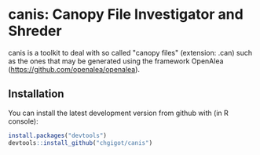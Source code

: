 # canis: Canopy File Investigator and Shreder

canis is a toolkit to deal with so called "canopy files" (extension: .can) such as the ones that may be generated using the framework OpenAlea (<https://github.com/openalea/openalea>).

## Installation

You can install the latest development version from github with (in R console):

```r
install.packages("devtools")
devtools::install_github("chgigot/canis")
```
